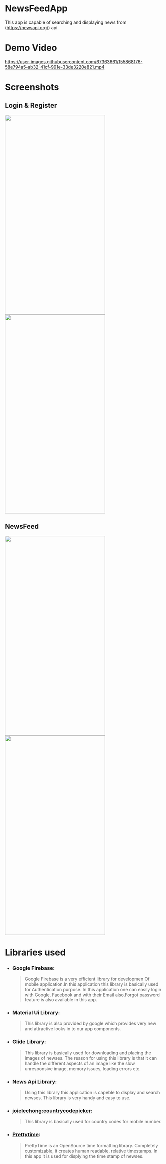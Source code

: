 # NewsFeedApp
This app is capable of searching and displaying news from 
(https://newsapi.org/) api.
# Demo Video

https://user-images.githubusercontent.com/67363661/155868176-58e794a5-ab32-41cf-991e-33de3220e821.mp4

# Screenshots

## Login & Register

<p float="left">
  <img src="https://user-images.githubusercontent.com/67363661/155890060-7b19cab5-7382-40e0-bfdb-8b854e6fa7d3.jpeg" width="320" height="640" />
 <img src="https://user-images.githubusercontent.com/67363661/155890071-e028d1fe-5827-4592-9651-ddc092040b33.jpeg" width="320" height="640" />
</p>


## NewsFeed
<p float="left">
  <img src="https://user-images.githubusercontent.com/67363661/155890116-5bd57d75-d5b3-4543-b4cf-c029035ab99e.jpeg" width="320" height="640" />
 <img src="https://user-images.githubusercontent.com/67363661/155890120-374724ee-6b27-4566-aa48-25f8bb1a8081.jpeg" width="320" height="640" />
</p>


# Libraries used

  - ### Google Firebase:
       > Google Firebase is a very efficient library for developmen Of mobile application.In this application this library is basically used for Authentication purpose. In this 
         application one can easily login with Google, Facebook and with their Email also.Forgot password feature is also available in this app.
        
  - ### Material Ui Library:
       > This library is also provided by google which provides very new and attractive looks in to our app components.
        
  - ### Glide Library:
       > This library is basically used for downloading and placing the images of newses. The reason for using this library is that it can handle the different aspects of an image         like the slow unresponsive image, memory issues, loading errors etc.
        
  - ### [News Api Library](https://newsapi.org/):
       > Using this library this application is capeble to display and search newses. This library is very handy and easy to use.
        
  - ### [joielechong:countrycodepicker](https://github.com/joielechong/CountryCodePicker):
       > This library is basically used for country codes for mobile number.
        
  - ### [Prettytime](https://github.com/ocpsoft/prettytime):
      >  PrettyTime is an OpenSource time formatting library. Completely customizable, it creates human readable, relative timestamps. In this app it is used for displying the time 
        stamp of newses.
